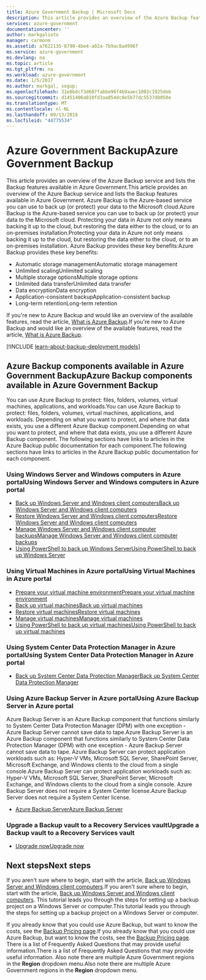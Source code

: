 ```yaml
---
title: Azure Government Backup | Microsoft Docs
description: This article provides an overview of the Azure Backup features available in Azure Government.
services: azure-government
documentationcenter: ''
author: markgalioto
manager: carmonm
ms.assetid: a7622135-8790-4be4-a02a-7b9ac8a4996f
ms.service: azure-government
ms.devlang: na
ms.topic: article
ms.tgt_pltfrm: na
ms.workload: azure-government
ms.date: 1/5/2017
ms.author: markgal, sogup;
ms.openlocfilehash: 31e8bdcf3d607fabbe96f4b9aaec1002c1925deb
ms.sourcegitcommit: d1451406a010fd3aa854dc8e5b77dc5537d8050e
ms.translationtype: MT
ms.contentlocale: nl-NL
ms.lasthandoff: 09/13/2018
ms.locfileid: "44775534"
---
```

# <a name="azure-government-backup"></a><span data-ttu-id="c61ec-103">Azure Government Backup</span><span class="sxs-lookup"><span data-stu-id="c61ec-103">Azure Government Backup</span></span>

<span data-ttu-id="c61ec-104">This article provides an overview of the Azure Backup service and lists the Backup features available in Azure Government.</span><span class="sxs-lookup"><span data-stu-id="c61ec-104">This article provides an overview of the Azure Backup service and lists the Backup features available in Azure Government.</span></span> <span data-ttu-id="c61ec-105">Azure Backup is the Azure-based service you can use to back up (or protect) your data to the Microsoft cloud.</span><span class="sxs-lookup"><span data-stu-id="c61ec-105">Azure Backup is the Azure-based service you can use to back up (or protect) your data to the Microsoft cloud.</span></span> <span data-ttu-id="c61ec-106">Protecting your data in Azure not only means backing it up to the cloud, but restoring the data either to the cloud, or to an on-premises installation.</span><span class="sxs-lookup"><span data-stu-id="c61ec-106">Protecting your data in Azure not only means backing it up to the cloud, but restoring the data either to the cloud, or to an on-premises installation.</span></span> <span data-ttu-id="c61ec-107">Azure Backup provides these key benefits:</span><span class="sxs-lookup"><span data-stu-id="c61ec-107">Azure Backup provides these key benefits:</span></span>

- <span data-ttu-id="c61ec-108">Automatic storage management</span><span class="sxs-lookup"><span data-stu-id="c61ec-108">Automatic storage management</span></span>
- <span data-ttu-id="c61ec-109">Unlimited scaling</span><span class="sxs-lookup"><span data-stu-id="c61ec-109">Unlimited scaling</span></span>
- <span data-ttu-id="c61ec-110">Multiple storage options</span><span class="sxs-lookup"><span data-stu-id="c61ec-110">Multiple storage options</span></span>
- <span data-ttu-id="c61ec-111">Unlimited data transfer</span><span class="sxs-lookup"><span data-stu-id="c61ec-111">Unlimited data transfer</span></span>
- <span data-ttu-id="c61ec-112">Data encryption</span><span class="sxs-lookup"><span data-stu-id="c61ec-112">Data encryption</span></span>
- <span data-ttu-id="c61ec-113">Application-consistent backup</span><span class="sxs-lookup"><span data-stu-id="c61ec-113">Application-consistent backup</span></span>
- <span data-ttu-id="c61ec-114">Long-term retention</span><span class="sxs-lookup"><span data-stu-id="c61ec-114">Long-term retention</span></span>

<span data-ttu-id="c61ec-115">If you're new to Azure Backup and would like an overview of the available features, read the article, [What is Azure Backup](../backup/backup-introduction-to-azure-backup.md).</span><span class="sxs-lookup"><span data-stu-id="c61ec-115">If you're new to Azure Backup and would like an overview of the available features, read the article, [What is Azure Backup](../backup/backup-introduction-to-azure-backup.md).</span></span>

[!INCLUDE [learn-about-backup-deployment models](../../includes/backup-deployment-models.md)]

## <a name="azure-backup-components-available-in-azure-government-backup"></a><span data-ttu-id="c61ec-116">Azure Backup components available in Azure Government Backup</span><span class="sxs-lookup"><span data-stu-id="c61ec-116">Azure Backup components available in Azure Government Backup</span></span>

<span data-ttu-id="c61ec-117">You can use Azure Backup to protect: files, folders, volumes, virtual machines, applications, and workloads.</span><span class="sxs-lookup"><span data-stu-id="c61ec-117">You can use Azure Backup to protect: files, folders, volumes, virtual machines, applications, and workloads.</span></span> <span data-ttu-id="c61ec-118">Depending on what you want to protect, and where that data exists, you use a different Azure Backup component.</span><span class="sxs-lookup"><span data-stu-id="c61ec-118">Depending on what you want to protect, and where that data exists, you use a different Azure Backup component.</span></span> <span data-ttu-id="c61ec-119">The following sections have links to articles in the Azure Backup public documentation for each component.</span><span class="sxs-lookup"><span data-stu-id="c61ec-119">The following sections have links to articles in the Azure Backup public documentation for each component.</span></span> 

### <a name="using-windows-server-and-windows-computers-in-azure-portal"></a><span data-ttu-id="c61ec-120">Using Windows Server and Windows computers in Azure portal</span><span class="sxs-lookup"><span data-stu-id="c61ec-120">Using Windows Server and Windows computers in Azure portal</span></span>

- [<span data-ttu-id="c61ec-121">Back up Windows Server and Windows client computers</span><span class="sxs-lookup"><span data-stu-id="c61ec-121">Back up Windows Server and Windows client computers</span></span>](../backup/backup-configure-vault.md)
- [<span data-ttu-id="c61ec-122">Restore Windows Server and Windows client computers</span><span class="sxs-lookup"><span data-stu-id="c61ec-122">Restore Windows Server and Windows client computers</span></span>](../backup/backup-azure-restore-windows-server.md)
- [<span data-ttu-id="c61ec-123">Manage Windows Server and Windows client computer backups</span><span class="sxs-lookup"><span data-stu-id="c61ec-123">Manage Windows Server and Windows client computer backups</span></span>](../backup/backup-azure-manage-windows-server.md)
- [<span data-ttu-id="c61ec-124">Using PowerShell to back up Windows Server</span><span class="sxs-lookup"><span data-stu-id="c61ec-124">Using PowerShell to back up Windows Server</span></span>](../backup/backup-client-automation.md)

### <a name="using-virtual-machines-in-azure-portal"></a><span data-ttu-id="c61ec-125">Using Virtual Machines in Azure portal</span><span class="sxs-lookup"><span data-stu-id="c61ec-125">Using Virtual Machines in Azure portal</span></span>

- [<span data-ttu-id="c61ec-126">Prepare your virtual machine environment</span><span class="sxs-lookup"><span data-stu-id="c61ec-126">Prepare your virtual machine environment</span></span>](../backup/backup-azure-arm-vms-prepare.md)
- [<span data-ttu-id="c61ec-127">Back up virtual machines</span><span class="sxs-lookup"><span data-stu-id="c61ec-127">Back up virtual machines</span></span>](../backup/backup-azure-vms-first-look-arm.md)
- [<span data-ttu-id="c61ec-128">Restore virtual machines</span><span class="sxs-lookup"><span data-stu-id="c61ec-128">Restore virtual machines</span></span>](../backup/backup-azure-arm-restore-vms.md)
- [<span data-ttu-id="c61ec-129">Manage virtual machines</span><span class="sxs-lookup"><span data-stu-id="c61ec-129">Manage virtual machines</span></span>](../backup/backup-azure-manage-vms.md)
- [<span data-ttu-id="c61ec-130">Using PowerShell to back up virtual machines</span><span class="sxs-lookup"><span data-stu-id="c61ec-130">Using PowerShell to back up virtual machines</span></span>](../backup/backup-azure-vms-automation.md)

### <a name="using-system-center-data-protection-manager-in-azure-portal"></a><span data-ttu-id="c61ec-131">Using System Center Data Protection Manager in Azure portal</span><span class="sxs-lookup"><span data-stu-id="c61ec-131">Using System Center Data Protection Manager in Azure portal</span></span>

- [<span data-ttu-id="c61ec-132">Back up System Center Data Protection Manager</span><span class="sxs-lookup"><span data-stu-id="c61ec-132">Back up System Center Data Protection Manager</span></span>](../backup/backup-azure-dpm-introduction.md)

### <a name="using-azure-backup-server-in-azure-portal"></a><span data-ttu-id="c61ec-133">Using Azure Backup Server in Azure portal</span><span class="sxs-lookup"><span data-stu-id="c61ec-133">Using Azure Backup Server in Azure portal</span></span>

<span data-ttu-id="c61ec-134">Azure Backup Server is an Azure Backup component that functions similarly to System Center Data Protection Manager (DPM) with one exception - Azure Backup Server cannot save data to tape.</span><span class="sxs-lookup"><span data-stu-id="c61ec-134">Azure Backup Server is an Azure Backup component that functions similarly to System Center Data Protection Manager (DPM) with one exception - Azure Backup Server cannot save data to tape.</span></span> <span data-ttu-id="c61ec-135">Azure Backup Server can protect application workloads such as: Hyper-V VMs, Microsoft SQL Server, SharePoint Server, Microsoft Exchange, and Windows clients to the cloud from a single console.</span><span class="sxs-lookup"><span data-stu-id="c61ec-135">Azure Backup Server can protect application workloads such as: Hyper-V VMs, Microsoft SQL Server, SharePoint Server, Microsoft Exchange, and Windows clients to the cloud from a single console.</span></span> <span data-ttu-id="c61ec-136">Azure Backup Server does not require a System Center license.</span><span class="sxs-lookup"><span data-stu-id="c61ec-136">Azure Backup Server does not require a System Center license.</span></span>

- [<span data-ttu-id="c61ec-137">Azure Backup Server</span><span class="sxs-lookup"><span data-stu-id="c61ec-137">Azure Backup Server</span></span>](../backup/backup-azure-microsoft-azure-backup.md)

### <a name="upgrade-a-backup-vault-to-a-recovery-services-vault"></a><span data-ttu-id="c61ec-138">Upgrade a Backup vault to a Recovery Services vault</span><span class="sxs-lookup"><span data-stu-id="c61ec-138">Upgrade a Backup vault to a Recovery Services vault</span></span>

- [<span data-ttu-id="c61ec-139">Upgrade now</span><span class="sxs-lookup"><span data-stu-id="c61ec-139">Upgrade now</span></span>](../backup/backup-azure-upgrade-backup-to-recovery-services.md)


## <a name="next-steps"></a><span data-ttu-id="c61ec-140">Next steps</span><span class="sxs-lookup"><span data-stu-id="c61ec-140">Next steps</span></span>

<span data-ttu-id="c61ec-141">If you aren't sure where to begin, start with the article, [Back up Windows Server and Windows client computers](../backup/backup-configure-vault.md).</span><span class="sxs-lookup"><span data-stu-id="c61ec-141">If you aren't sure where to begin, start with the article, [Back up Windows Server and Windows client computers](../backup/backup-configure-vault.md).</span></span> <span data-ttu-id="c61ec-142">This tutorial leads you through the steps for setting up a backup project on a Windows Server or computer.</span><span class="sxs-lookup"><span data-stu-id="c61ec-142">This tutorial leads you through the steps for setting up a backup project on a Windows Server or computer.</span></span>

<span data-ttu-id="c61ec-143">If you already know that you could use Azure Backup, but want to know the costs, see the [Backup Pricing page](http://azure.microsoft.com/pricing/details/backup/).</span><span class="sxs-lookup"><span data-stu-id="c61ec-143">If you already know that you could use Azure Backup, but want to know the costs, see the [Backup Pricing page](http://azure.microsoft.com/pricing/details/backup/).</span></span> <span data-ttu-id="c61ec-144">There is a list of Frequently Asked Questions that may provide useful information.</span><span class="sxs-lookup"><span data-stu-id="c61ec-144">There is a list of Frequently Asked Questions that may provide useful information.</span></span> <span data-ttu-id="c61ec-145">Also note there are multiple Azure Government regions in the **Region** dropdown menu.</span><span class="sxs-lookup"><span data-stu-id="c61ec-145">Also note there are multiple Azure Government regions in the **Region** dropdown menu.</span></span>
